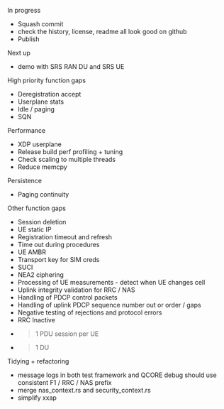 In progress
- Squash commit
- check the history, license, readme all look good on github
- Publish

Next up
- demo with SRS RAN DU and SRS UE

High priority function gaps
- Deregistration accept
- Userplane stats
- Idle / paging
- SQN

Performance
- XDP userplane
- Release build perf profiling + tuning
- Check scaling to multiple threads
- Reduce memcpy

Persistence
- Paging continuity

Other function gaps
- Session deletion
- UE static IP
- Registration timeout and refresh
- Time out during procedures
- UE AMBR
- Transport key for SIM creds
- SUCI
- NEA2 ciphering
- Processing of UE measurements - detect when UE changes cell
- Uplink integrity validation for RRC / NAS
- Handling of PDCP control packets
- Handling of uplink PDCP sequence number out or order / gaps
- Negative testing of rejections and protocol errors
- RRC Inactive
- >1 PDU session per UE
- >1 DU

Tidying + refactoring
- message logs in both test framework and QCORE debug should use consistent F1 / RRC / NAS prefix
- merge nas_context.rs and security_context.rs
- simplify xxap 
